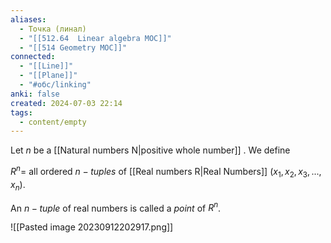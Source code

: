 ```yaml
---
aliases:
  - Точка (линал)
  - "[[512.64  Linear algebra MOC]]"
  - "[[514 Geometry MOC]]"
connected:
  - "[[Line]]"
  - "[[Plane]]"
  - "#обс/linking"
anki: false
created: 2024-07-03 22:14
tags:
  - content/empty
---
```



Let $n$ be a [[Natural numbers N|positive whole number]] . We define

$R^n =$ all ordered $n-tuples$ of [[Real numbers R|Real Numbers]] $(x_1,x_2,x_3,...,x_n)$.

An $n-tuple$ of real numbers is called a _point_ of $R^n$.

![[Pasted image 20230912202917.png]]










